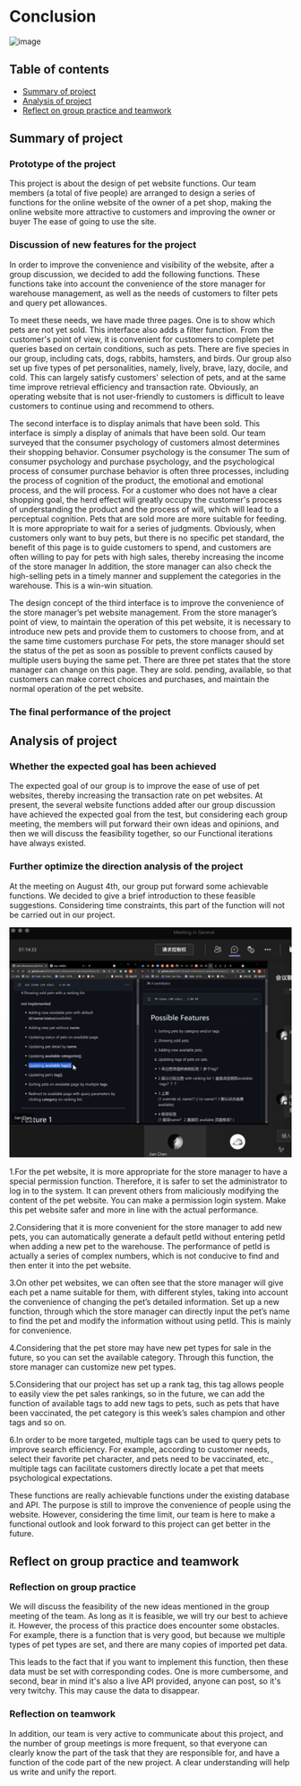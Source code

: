# Conclusion

![image](https://github.com/bristolcs/web-softwaretools-plain/blob/release-20210727/workSpace/hengbin-an/conclusion%20pic.jpeg)

  ## Table of contents

  - [Summary of project](#jump1)
  - [Analysis of project](#jump2)
  - [Reflect on group practice and teamwork](#jump3)

  ## <span id="jump1">Summary of project</span>

  ### Prototype of the project

  This project is about the design of pet website functions. Our team members (a total of five people) are arranged to design a series of functions for the online website of the owner of a pet shop, making the online website more attractive to customers and improving the owner or buyer The ease of going to use the site. 

  ### Discussion of new features for the project

  In order to improve the convenience and visibility of the website, after a group discussion, we decided to add the following functions. These functions take into account the convenience of the store manager for warehouse management, as well as the needs of customers to filter pets and query pet allowances.

  To meet these needs, we have made three pages. One is to show which pets are not yet sold. This interface also adds a filter function. From the customer's point of view, it is convenient for customers to complete pet queries based on certain conditions, such as pets. There are five species in our group, including cats, dogs, rabbits, hamsters, and birds. Our group also set up five types of pet personalities, namely, lively, brave, lazy, docile, and cold. This can largely satisfy customers' selection of pets, and at the same time improve retrieval efficiency and transaction rate. Obviously, an operating website that is not user-friendly to customers is difficult to leave customers to continue using and recommend to others.

  The second interface is to display animals that have been sold. This interface is simply a display of animals that have been sold. Our team surveyed that the consumer psychology of customers almost determines their shopping behavior. Consumer psychology is the consumer The sum of consumer psychology and purchase psychology, and the psychological process of consumer purchase behavior is often three processes, including the process of cognition of the product, the emotional and emotional process, and the will process. For a customer who does not have a clear shopping goal, the herd effect will greatly occupy the customer's process of understanding the product and the process of will, which will lead to a perceptual cognition. Pets that are sold more are more suitable for feeding. It is more appropriate to wait for a series of judgments. Obviously, when customers only want to buy pets, but there is no specific pet standard, the benefit of this page is to guide customers to spend, and customers are often willing to pay for pets with high sales, thereby increasing the income of the store manager In addition, the store manager can also check the high-selling pets in a timely manner and supplement the categories in the warehouse. This is a win-win situation.

  The design concept of the third interface is to improve the convenience of the store manager’s pet website management. From the store manager’s point of view, to maintain the operation of this pet website, it is necessary to introduce new pets and provide them to customers to choose from, and at the same time customers purchase For pets, the store manager should set the status of the pet as soon as possible to prevent conflicts caused by multiple users buying the same pet. There are three pet states that the store manager can change on this page. They are sold. pending, available, so that customers can make correct choices and purchases, and maintain the normal operation of the pet website.

  ### The final performance of the project



  ## <span id="jump2">Analysis of project</span>

  ### Whether the expected goal has been achieved

  The expected goal of our group is to improve the ease of use of pet websites, thereby increasing the transaction rate on pet websites. At present, the several website functions added after our group discussion have achieved the expected goal from the test, but considering each group meeting, the members will put forward their own ideas and opinions, and then we will discuss the feasibility together, so our Functional iterations have always existed. 

  ### Further optimize the direction analysis of the project

  At the meeting on August 4th, our group put forward some achievable functions. We decided to give a brief introduction to these feasible suggestions. Considering time constraints, this part of the function will not be carried out in our project.

  ![image](https://github.com/ZEJIA-LIU/web-softwaretools-plain/blob/main/workSpace/hengbin-an/8.4%20DIscussion%20for%20SEPG.jpeg)

  1.For the pet website, it is more appropriate for the store manager to have a special permission function. Therefore, it is safer to set the administrator to log in to the system. It can prevent others from maliciously modifying the content of the pet website. You can make a permission login system. Make this pet website safer and more in line with the actual performance.

  2.Considering that it is more convenient for the store manager to add new pets, you can automatically generate a default petId without entering petId when adding a new pet to the warehouse. The performance of petId is actually a series of complex numbers, which is not conducive to find and then enter it into the pet website.

  3.On other pet websites, we can often see that the store manager will give each pet a name suitable for them, with different styles, taking into account the convenience of changing the pet’s detailed information. Set up a new function, through which the store manager can directly input the pet’s name to find the pet and modify the information without using petId. This is mainly for convenience.

  4.Considering that the pet store may have new pet types for sale in the future, so you can set the available category. Through this function, the store manager can customize new pet types.

  5.Considering that our project has set up a rank tag, this tag allows people to easily view the pet sales rankings, so in the future, we can add the function of available tags to add new tags to pets, such as pets that have been vaccinated, the pet category is this week’s sales champion and other tags and so on.

  6.In order to be more targeted, multiple tags can be used to query pets to improve search efficiency. For example, according to customer needs, select their favorite pet character, and pets need to be vaccinated, etc., multiple tags can facilitate customers directly locate a pet that meets psychological expectations.

  These functions are really achievable functions under the existing database and API. The purpose is still to improve the convenience of people using the website. However, considering the time limit, our team is here to make a functional outlook and look forward to this project can get better in the future.

  ## <span id="jump3">Reflect on group practice and teamwork</span>

  ### Reflection on group practice

  We will discuss the feasibility of the new ideas mentioned in the group meeting of the team. As long as it is feasible, we will try our best to achieve it. However, the process of this practice does encounter some obstacles. For example, there is a function that is very good, but because we multiple types of pet types are set, and there are many copies of imported pet data. 
  
  This leads to the fact that if you want to implement this function, then these data must be set with corresponding codes. One is more cumbersome, and second, bear in mind it's also a live API provided, anyone can post, so it's very twitchy. This may cause the data to disappear.

  ### Reflection on teamwork

  In addition, our team is very active to communicate about this project, and the number of group meetings is more frequent, so that everyone can clearly know the part of the task that they are responsible for, and have a function of the code part of the new project. A clear understanding will help us write and unify the report.
  
  
